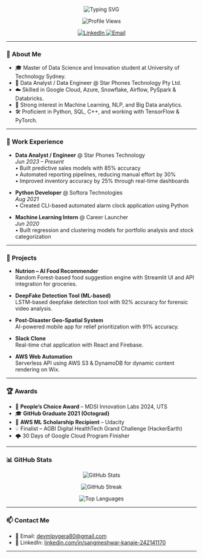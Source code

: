 <!-- Typing SVG Animation -->
<p align="center">
  <img src="https://readme-typing-svg.herokuapp.com?font=Fira+Code&size=24&duration=3000&pause=1000&color=36BCF7&center=true&vCenter=true&width=500&lines=Hi+there+%F0%9F%91%8B;I'm+Sangmeshwar+Kanaje.;Data+Engineer+%7C+AI+Enthusiast+%7C+Cloud+Developer;Welcome+to+my+GitHub+profile!" alt="Typing SVG" />
</p>

<!-- Profile Views Counter -->
<p align="center">
  <img src="https://komarev.com/ghpvc/?username=Sangu80&style=flat-square&color=blue" alt="Profile Views" />
</p>

<!-- Social Media Links -->
<p align="center">
  <a href="https://www.linkedin.com/in/sangmeshwar-kanaje-242141170/" target="_blank">
    <img src="https://img.shields.io/badge/LinkedIn-%230077B5.svg?&style=for-the-badge&logo=linkedin&logoColor=white" alt="LinkedIn" />
  </a>
  <a href="mailto:devmlpygera80@gmail.com">
    <img src="https://img.shields.io/badge/Email-D14836?style=for-the-badge&logo=gmail&logoColor=white" alt="Email" />
  </a>
</p>

---

### 🧠 About Me

- 🎓 Master of Data Science and Innovation student at University of Technology Sydney.
- 💼 Data Analyst / Data Engineer @ Star Phones Technology Pty Ltd.
- ☁️ Skilled in Google Cloud, Azure, Snowflake, Airflow, PySpark & Databricks.
- 🧠 Strong interest in Machine Learning, NLP, and Big Data analytics.
- 🛠️ Proficient in Python, SQL, C++, and working with TensorFlow & PyTorch.

---

### 💼 Work Experience

- **Data Analyst / Engineer** @ Star Phones Technology  
  _Jun 2023 – Present_  
  • Built predictive sales models with 85% accuracy  
  • Automated reporting pipelines, reducing manual effort by 30%  
  • Improved inventory accuracy by 25% through real-time dashboards  

- **Python Developer** @ Softora Technologies  
  _Aug 2021_  
  • Created CLI-based automated alarm clock application using Python  

- **Machine Learning Intern** @ Career Launcher  
  _Jun 2020_  
  • Built regression and clustering models for portfolio analysis and stock categorization  

---

### 🚀 Projects

- **Nutrion – AI Food Recommender**  
  Random Forest-based food suggestion engine with Streamlit UI and API integration for groceries.

- **DeepFake Detection Tool (ML-based)**  
  LSTM-based deepfake detection tool with 92% accuracy for forensic video analysis.

- **Post-Disaster Geo-Spatial System**  
  AI-powered mobile app for relief prioritization with 91% accuracy.

- **Slack Clone**  
  Real-time chat application with React and Firebase.

- **AWS Web Automation**  
  Serverless API using AWS S3 & DynamoDB for dynamic content rendering on Wix.

---

### 🏆 Awards

- 🥇 **People’s Choice Award** – MDSI Innovation Labs 2024, UTS  
- 🎓 **GitHub Graduate 2021 (Octograd)**  
- 🧠 **AWS ML Scholarship Recipient** – Udacity  
- 💡 Finalist – AGBI Digital HealthTech Grand Challenge (HackerEarth)  
- 🌩️ 30 Days of Google Cloud Program Finisher  

---

### 📊 GitHub Stats

<p align="center">
  <img src="https://github-readme-stats.vercel.app/api?username=Sangu80&show_icons=true&theme=radical" alt="GitHub Stats" />
</p>

<p align="center">
  <img src="https://github-readme-streak-stats.herokuapp.com/?user=Sangu80&theme=radical" alt="GitHub Streak" />
</p>

<p align="center">
  <img src="https://github-readme-stats.vercel.app/api/top-langs/?username=Sangu80&layout=compact&theme=radical" alt="Top Languages" />
</p>

---

### 📫 Contact Me

- 📧 Email: [devmlpygera80@gmail.com](mailto:devmlpygera80@gmail.com)  
- 💼 LinkedIn: [linkedin.com/in/sangmeshwar-kanaje-242141170](https://www.linkedin.com/in/sangmeshwar-kanaje-242141170/)

---

